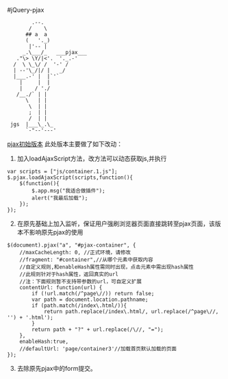 #jQuery-pjax

            .--.
           /    \
          ## a  a
          (   '._)
           |'-- |
         _.\___/_   ___pjax___
       ."\> \Y/|<'.  '._.-'
      /  \ \_\/ /  '-' /
      | --'\_/|/ |   _/
      |___.-' |  |`'`
        |     |  |
        |    / './
       /__./` | |
          \   | |
           \  | |
           ;  | |
           /  | |
     jgs  |___\_.\_
          `-"--'---'
[pjax初始版本](https://github.com/defunkt/jquery-pjax)
此处版本主要做了如下改动：
1. 加入loadAjaxScript方法，改方法可以动态获取js,并执行
```
var scripts = ["js/container.1.js"];
$.pjax.loadAjaxScript(scripts,function(){
	$(function(){
		$.app.msg("我适合做插件");
		alert("我最后加载");
	});
});
```
2. 在原先基础上加入监听，保证用户强刷浏览器页面直接跳转至pjax页面，该版本不影响原先pjax的使用
```
$(document).pjax("a", "#pjax-container", {
	//maxCacheLength: 0, //正式环境，请修改
	//fragment: "#container",//从哪个元素中获取内容
	//自定义规则,和enableHash属性需同时出现，点击元素中需出现hash属性
	//此规则针对于hash属性，返回真实的url
	//注：下面规则暂不支持带参数的url，可自定义扩展
	contentUrl: function(url) {
		if (!url.match(/^page\//)) return false;
		var path = document.location.pathname;
		if (path.match(/index\.html/)){
			return path.replace(/index\.html/, url.replace(/^page\//, '') + '.html');
		}
		return path + "?" + url.replace(/\//, "=");
	},
	enableHash:true,
	//defaultUrl: 'page/container3'//加载首页默认加载的页面
});
```
3. 去除原先pjax中的form提交。